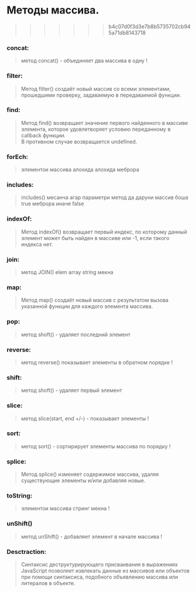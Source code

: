 
# Методы массива.

> > > > > > > b4c07d0f3d3e7b8b5735702cb945a71db8143718

### concat:

> метод concat() - объединяет два массива в одну !

### filter:

> Метод filter() создаёт новый массив со всеми элементами, прошедшими проверку, задаваемую в передаваемой функции.

### find:

> Метод find() возвращает значение первого найденного в массиве элемента,
> которое удовлетворяет условию переданному в callback функции.  
> В противном случае возвращается undefined.

### forEch:

> элементои массива алохида алохида меброра

### includes:

> includes() месанча агар параметри метод да даруни массив боша true меброра иначе false

### indexOf:

> Метод indexOf() возвращает первый индекс, по которому данный элемент может быть найден в массиве
> или -1, если такого индекса нет.

### join:

> метод JOIN() elem array string мекна

### map:

> Метод map() создаёт новый массив с результатом вызова указанной функции для каждого элемента массива.

### pop:

> метод shoft() - удаляет последний элемент

### reverse:

> метод reverse() показывает элементы в обратном порядке !

### shift:

> метод shoft() - удаляет первый элемент

### slice:

> метод slice(start, end +/-) - показывает элементы !

### sort:

> метод sort() - сортирирует элементы массива по порядку !

### splice:

> Метод splice() изменяет содержимое массива, удаляя существующие элементы и/или добавляя новые.

### toString:

> элементои массива стринг мекна !

### unShift()

> метод unShift() - добавляет элемент в начале массива !

### Desctraction:

> Синтаксис деструктурирующего присваивания в выражениях JavaScript позволяет извлекать данные из массивов или объектов при помощи синтаксиса, подобного объявлению массива или литералов в объекте.
